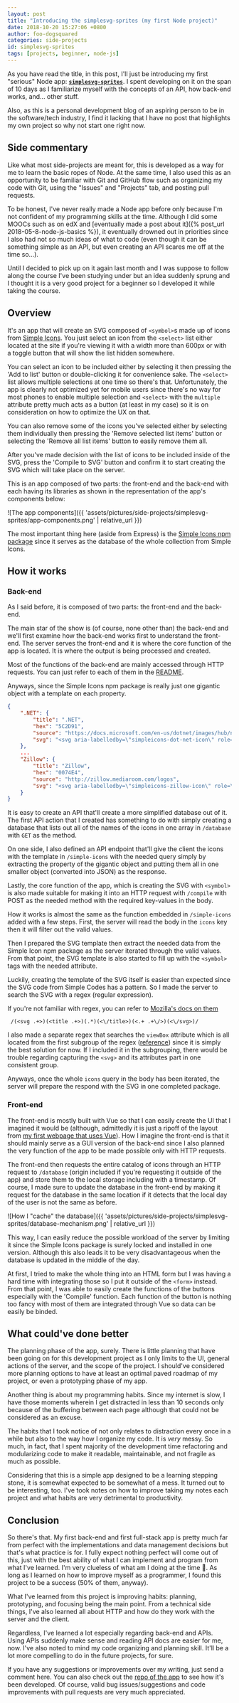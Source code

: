 ```yaml
---
layout: post
title: "Introducing the simplesvg-sprites (my first Node project)"
date: 2018-10-20 15:27:06 +0800
author: foo-dogsquared
categories: side-projects
id: simplesvg-sprites
tags: [projects, beginner, node-js]
---
```


As you have read the title, in this post, I'll just be introducing my first "serious" Node app: [**`simplesvg-sprites`**](https://simplesvg-sprites.herokuapp.com/). I spent developing on it on the span of 10 days as I familiarize myself with the concepts of an API, how back-end works, and... other stuff.

Also, as this is a personal development blog of an aspiring person to be in the software/tech industry, I find it lacking that I have no post that highlights my own project so why not start one right now.

## Side commentary
Like what most side-projects are meant for, this is developed as a way for me to learn the basic ropes of Node. At the same time, I also used this as an opportunity to be familiar with Git and GitHub flow such as organizing my code with Git, using the "Issues" and "Projects" tab, and posting pull requests.

To be honest, I've never really made a Node app before only because I'm not confident of my programming skills at the time. Although I did some MOOCs such as on edX and [eventually made a post about it]({% post_url 2018-05-8-node-js-basics %}), it eventually drowned out in priorities since I also had not so much ideas of what to code (even though it can be something simple as an API, but even creating an API scares me off at the time so...). 

Until I decided to pick up on it again last month and I was suppose to follow along the course I've been 
studying under but an idea suddenly sprung and I thought it is a very good project for a beginner so I developed it while taking the course.

## Overview
It's an app that will create an SVG composed of `<symbol>`s made up of icons from [Simple Icons](https://simpleicons.org/). You just select an icon from the `<select>` list either located at the site if you're viewing it with a width more than 600px or with a toggle button that will show the list hidden somewhere.

You can select an icon to be included either by selecting it then pressing the 'Add to list' button or double-clicking it for convenience sake. The `<select>` list allows multiple selections at one time so there's that. Unfortunately, the app is clearly not optimized yet for mobile users since there's no way for most phones to enable multiple selection and `<select>` with the `multiple` attribute pretty much acts as a button (at least in my case) so it is on consideration on how to optimize the UX on that.

You can also remove some of the icons you've selected either by selecting them individually then pressing the 'Remove selected list items' button or selecting the 'Remove all list items' button to easily remove them all.

After you've made decision with the list of icons to be included inside of the SVG, press the 'Compile to SVG' button and confirm it to start creating the SVG which will take place on the server.

This is an app composed of two parts: the front-end and the back-end with each having its libraries as shown in the representation of the app's components below:

![The app components]({{ 'assets/pictures/side-projects/simplesvg-sprites/app-components.png' | relative_url }})

The most important thing here (aside from Express) is the [Simple Icons npm package](https://www.npmjs.com/package/simple-icons) since it serves as the database of the whole collection from Simple Icons.

## How it works
### Back-end
As I said before, it is composed of two parts: the front-end and the back-end.

The main star of the show is (of course, none other than) the back-end and we'll first examine how the back-end works first to understand the front-end. The server serves the front-end and it is where the core function of the app is located. It is where the output is being processed and created.

Most of the functions of the back-end are mainly accessed through HTTP requests. You can just refer to each of them in the [README](https://github.com/foo-dogsquared/simplesvg-sprites#api).

Anyways, since the Simple Icons npm package is really just one gigantic object with a template on each property.
```json
{
    ".NET": {
        "title": ".NET",
        "hex": "5C2D91",
        "source": "https://docs.microsoft.com/en-us/dotnet/images/hub/net.svg",
        "svg": "<svg aria-labelledby=\"simpleicons-dot-net-icon\" role=\"img\" viewBox=\"0 0 24 24\" xmlns=\"http://www.w3.org/2000/svg\"><title id=\"simpleicons-dot-net-icon\">.NET icon</title><path d=\"M3.1672 7.5655v8.749H4.19v-6.325a8.979 8.979 0 0 0-.0488-1.1998h.0384a2.9082 2.9082 0 0 0 .2784.5473l4.4973 6.9774h1.2569V7.5655H9.1904v6.1526a9.2574 9.2574 0 0 0 .0619 1.286h-.0234c-.0544-.1056-.173-.3002-.3553-.585L4.4964 7.5656zm9.315 0v8.749h4.65l.0048-.9599h-3.6087v-3.0331h3.1579V11.4h-3.1579V8.4916h3.3884v-.926zm5.4374 0v.926h2.5149v7.823h1.0216v-7.823H24v-.926zM.6534 15.067a.643.643 0 0 0-.4565.2062A.6719.6719 0 0 0 0 15.753a.6623.6623 0 0 0 .1968.4799.6479.6479 0 0 0 .4799.2015.6623.6623 0 0 0 .4799-.2015.6575.6575 0 0 0 .2015-.48.667.667 0 0 0-.2015-.4798.6575.6575 0 0 0-.4799-.2062.643.643 0 0 0-.0234 0z\"/></svg>\n"
    },
    ...
    "Zillow": {
        "title": "Zillow",
        "hex": "0074E4",
        "source": "http://zillow.mediaroom.com/logos",
        "svg": "<svg aria-labelledby=\"simpleicons-zillow-icon\" role=\"img\" viewBox=\"0 0 24 24\" xmlns=\"http://www.w3.org/2000/svg\"><title id=\"simpleicons-zillow-icon\">Zillow icon</title><path d=\"M17.381 18.056c-7.43.445-15.51 3.135-16.362 3.51l.989-2.789c2.521-1.166 8.775-3.469 16.486-4.019-.15.57-.961 2.671-1.125 3.285l.012.013zm2.649-7.509s-.363.765-.709 1.814c-2.954.18-7.635 1.154-9.915 1.98 1.186-1.08 8.686-8.61 8.686-8.61C20.985 7.71 24 10.155 24 10.155l-3.97.395v-.003zm-17.55.33c1.647-.75 6.265-2.146 10.685-3.181 0 0-8.497 7.845-10.859 10.275l1.95-5.28c-1.516.225-2.184.315-4.256.75l2.479-2.551.001-.013zm10.6-8.432c.734.359 3.45 2.205 4.419 2.888-3.096.074-9.135 1.409-11.652 2.25 2.065-1.568 5.903-4.53 7.233-5.148v.01z\"/></svg>"
    }
}
```

It is easy to create an API that'll create a more simplified database out of it. The first API action that I created has something to do with simply creating a database that lists out all of the names of the icons in one array in `/database` with `GET` as the method.

On one side, I also defined an API endpoint that'll give the client the icons with the template in `/simple-icons` with the needed query simply by extracting the property of the gigantic object and putting them all in one smaller object (converted into JSON) as the response.

Lastly, the core function of the app, which is creating the SVG with `<symbol>` is also made suitable for making it into an HTTP request with `/compile` with POST as the needed method with the required key-values in the body.

How it works is almost the same as the function embedded in `/simple-icons` added with a few steps. First, the server will read the body in the `icons` key then it will filter out the valid values.

Then I prepared the SVG template then extract the needed data from the Simple Icon npm package as the server iterated through the valid values. From that point, the SVG template is also started to fill up with the `<symbol>` tags with the needed attribute.

Luckily, creating the template of the SVG itself is easier than expected since the SVG code from Simple Codes has a pattern. So I made the server to search the SVG with a regex (regular expression).

If you're not familiar with regex, you can refer to [Mozilla's docs on them](https://developer.mozilla.org/en-US/docs/Web/JavaScript/Guide/Regular_Expressions)

```
 /(<svg .+>)(<title .+>)(.*)(<\/title>)(<.+ .+\/>)(<\/svg>)/
```

I also made a separate regex that searches the `viewBox` attribute which is all located from the first subgroup of the regex ([reference](https://developer.mozilla.org/en-US/docs/Web/JavaScript/Guide/Regular_Expressions#Using_parentheses)) since it is simply the best solution for now. If I included it in the subgrouping, there would be trouble regarding capturing the `<svg>` and its attributes part in one consistent group.

Anyways, once the whole `icons` query in the body has been iterated, the server will prepare the respond with the SVG in one completed package.

### Front-end
The front-end is mostly built with Vue so that I can easily create the UI that I imagined it would be (although, admittedly it is just a ripoff of the layout from [my first webpage that uses Vue](https://foo-dogsquared.github.io/)). How I imagine the front-end is that it should mainly serve as a GUI version of the back-end since I also planned the very function of the app to be made possible only with HTTP requests. 

The front-end then requests the entire catalog of icons through an HTTP request to `/database` (origin included if you're requesting it outside of the app) and store them to the local storage including with a timestamp. Of course, I made sure to update the database in the front-end by making it request for the database in the same location if it detects that the local day of the user is not the same as before. 

![How I "cache" the database]({{ 'assets/pictures/side-projects/simplesvg-sprites/database-mechanism.png' | relative_url }})

This way, I can easily reduce the possible workload of the server by limiting it since the Simple Icons package is surely locked and installed in one version. Although this also leads it to be very disadvantageous when the database is updated in the middle of the day. 

At first, I tried to make the whole thing into an HTML form but I was having a hard time with integrating those so I put it outside of the `<form>` instead. From that point, I was able to easily create the functions of the buttons especially with the 'Compile' function. Each function of the button is nothing too fancy with most of them are integrated through Vue so data can be easily be binded.

## What could've done better
The planning phase of the app, surely. There is little planning that have been going on for this development project as I only limits to the UI, general actions of the server, and the scope of the project. I should've considered more planning options to have at least an optimal paved roadmap of my project, or even a prototyping phase of my app.

Another thing is about my programming habits. Since my internet is slow, I have those moments wherein I get distracted in less than 10 seconds only because of the buffering between each page although that could not be considered as an excuse. 

The habits that I took notice of not only relates to distraction every once in a while but also to the way how I organize my code. It is *very* messy. So much, in fact, that I spent majority of the development time refactoring and modularizing code to make it readable, maintainable, and not fragile as much as possible.

Considering that this is a simple app designed to be a learning stepping stone, it is somewhat expected to be somewhat of a mess. It turned out to be interesting, too. I've took notes on how to improve taking my notes each project and what habits are very detrimental to productivity.

## Conclusion
So there's that. My first back-end and first full-stack app is pretty much far from perfect with the implementations and data management decisions but that's what practice is for. I fully expect nothing perfect will come out of this, just with the best ability of what I can implement and program from what I've learned. I'm very clueless of what am I doing at the time 🤣. As long as I learned on how to improve myself as a programmer, I found this project to be a success (50% of them, anyway).

What I've learned from this project is improving habits: planning, prototyping, and focusing being the main point. From a technical side things, I've also learned all about HTTP and how do they work with the server and the client. 

Regardless, I've learned a lot especially regarding back-end and APIs. Using APIs suddenly make sense and reading API docs are easier for me, now. I've also noted to mind my code organizing and planning skill. It'll be a lot more compelling to do in the future projects, for sure.

If you have any suggestions or improvements over my writing, just send a comment here. You can also check out the [repo of the app](https://github.com/foo-dogsquared/simplesvg-sprites) to see how it's been developed. Of course, valid bug issues/suggestions and code improvements with pull requests are very much appreciated.